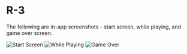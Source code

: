 # R-3
The following are in-app screenshots - start screen, while playing, and game over screen.

![Start Screen](https://github.com/laurenchae/R-3/blob/master/IMG_1134.PNG)
![While Playing](https://github.com/laurenchae/R-3/blob/master/IMG_1137.PNG)
![Game Over](https://github.com/laurenchae/R-3/blob/master/IMG_1138.PNG)
